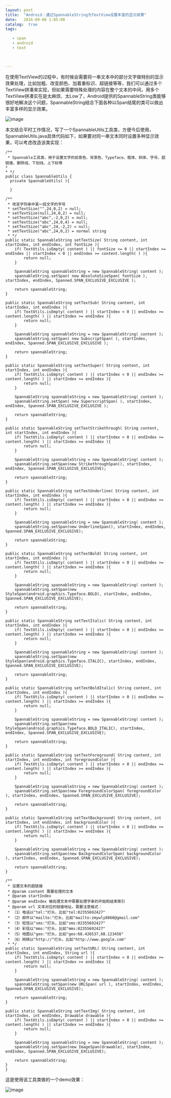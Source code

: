 ```yaml
---
layout: post
title:  "Android：通过SpannableString为TextView设置丰富的显示效果"
date:   2016-09-06 1:05:00
catalog:  true
tags:

   - span
   - android
   - text
   


---
```



在使用TextView的过程中，有时候会需要将一串文本中的部分文字做特别的显示效果处理，比如加粗、改变颜色、加着重标识、超链接等等，我们可以通过多个TextView拼凑来实现，但如果需要特殊处理的内容在整个文本的中间，用多个TextView拼凑实在是太麻烦、太Low了，Android提供的SpannableString类能够很好地解决这个问题，SpannableString结合下面各种以Span结尾的类可以做出丰富多样的显示效果。

![image](http://www.2cto.com/uploadfile/Collfiles/20140914/2014091409252622.png)

本文结合平时工作情况，写了一个SpannableUtils工具类，方便今后使用，SpannableUtils.java具体代码如下，如果要对同一串文本同时设置多种显示效果，可以考虑改造该类实现：

    /**
     * Spannable工具类，用于设置文字的前景色、背景色、Typeface、粗体、斜体、字号、超链接、删除线、下划线、上下标等
    * 
    * */
    public class SpannableUtils {
      private SpannableUtils( ){
         
      }
     
    /**
     * 改变字符串中某一段文字的字号
     * setTextSize("",24,0,2) = null;
     * setTextSize(null,24,0,2) = null;
     * setTextSize("abc",-2,0,2) = null;
     * setTextSize("abc",24,0,4) = null;
     * setTextSize("abc",24,-2,2) = null;
     * setTextSize("abc",24,0,2) = normal string
     * */
    public static SpannableString setTextSize( String content, int startIndex, int endIndex, int fontSize ){
        if( TextUtils.isEmpty( content ) || fontSize <= 0 || startIndex >= endIndex || startIndex < 0 || endIndex >= content.length( ) ){
            return null;
        }
         
        SpannableString spannableString = new SpannableString( content );
        spannableString.setSpan( new AbsoluteSizeSpan( fontSize ), startIndex, endIndex, Spanned.SPAN_EXCLUSIVE_EXCLUSIVE );
         
        return spannableString;
    }
     
    public static SpannableString setTextSub( String content, int startIndex, int endIndex ){
        if( TextUtils.isEmpty( content ) || startIndex < 0 || endIndex >= content.length( ) || startIndex >= endIndex ){
            return null;
        }
         
        SpannableString spannableString = new SpannableString( content );
        spannableString.setSpan( new SubscriptSpan( ), startIndex, endIndex, Spanned.SPAN_EXCLUSIVE_EXCLUSIVE );
         
        return spannableString;
    }
     
    public static SpannableString setTextSuper( String content, int startIndex, int endIndex ){
        if( TextUtils.isEmpty( content ) || startIndex < 0 || endIndex >= content.length( ) || startIndex >= endIndex ){
            return null;
        }
         
        SpannableString spannableString = new SpannableString( content );
        spannableString.setSpan( new SuperscriptSpan( ), startIndex, endIndex, Spanned.SPAN_EXCLUSIVE_EXCLUSIVE );
         
        return spannableString;
    }
     
    public static SpannableString setTextStrikethrough( String content, int startIndex, int endIndex ){
        if( TextUtils.isEmpty( content ) || startIndex < 0 || endIndex >= content.length( ) || startIndex >= endIndex ){
            return null;
        }
         
        SpannableString spannableString = new SpannableString( content );
        spannableString.setSpan(new StrikethroughSpan(), startIndex, endIndex, Spanned.SPAN_EXCLUSIVE_EXCLUSIVE);
         
        return spannableString;
    }
     
    public static SpannableString setTextUnderline( String content, int startIndex, int endIndex ){
        if( TextUtils.isEmpty( content ) || startIndex < 0 || endIndex >= content.length( ) || startIndex >= endIndex ){
            return null;
        }
         
        SpannableString spannableString = new SpannableString( content );
        spannableString.setSpan(new UnderlineSpan(), startIndex, endIndex, Spanned.SPAN_EXCLUSIVE_EXCLUSIVE);
         
        return spannableString;
    }
     
    public static SpannableString setTextBold( String content, int startIndex, int endIndex ){
        if( TextUtils.isEmpty( content ) || startIndex < 0 || endIndex >= content.length( ) || startIndex >= endIndex ){
            return null;
        }
         
        SpannableString spannableString = new SpannableString( content );
        spannableString.setSpan(new StyleSpan(android.graphics.Typeface.BOLD), startIndex, endIndex, Spanned.SPAN_EXCLUSIVE_EXCLUSIVE);
         
        return spannableString;
    }
     
    public static SpannableString setTextItalic( String content, int startIndex, int endIndex ){
        if( TextUtils.isEmpty( content ) || startIndex < 0 || endIndex >= content.length( ) || startIndex >= endIndex ){
            return null;
        }
         
        SpannableString spannableString = new SpannableString( content );
        spannableString.setSpan(new StyleSpan(android.graphics.Typeface.ITALIC), startIndex, endIndex, Spanned.SPAN_EXCLUSIVE_EXCLUSIVE);
         
        return spannableString;
    }
     
    public static SpannableString setTextBoldItalic( String content, int startIndex, int endIndex ){
        if( TextUtils.isEmpty( content ) || startIndex < 0 || endIndex >= content.length( ) || startIndex >= endIndex ){
            return null;
        }
         
        SpannableString spannableString = new SpannableString( content );
        spannableString.setSpan(new StyleSpan(android.graphics.Typeface.BOLD_ITALIC), startIndex, endIndex, Spanned.SPAN_EXCLUSIVE_EXCLUSIVE);
         
        return spannableString;
    }
     
    public static SpannableString setTextForeground( String content, int startIndex, int endIndex, int foregroundColor ){
        if( TextUtils.isEmpty( content ) || startIndex < 0 || endIndex >= content.length( ) || startIndex >= endIndex ){
            return null;
        }
         
        SpannableString spannableString = new SpannableString( content );
        spannableString.setSpan(new ForegroundColorSpan( foregroundColor ), startIndex, endIndex, Spanned.SPAN_EXCLUSIVE_EXCLUSIVE);
         
        return spannableString;
    }
     
    public static SpannableString setTextBackground( String content, int startIndex, int endIndex, int backgroundColor ){
        if( TextUtils.isEmpty( content ) || startIndex < 0 || endIndex >= content.length( ) || startIndex >= endIndex ){
            return null;
        }
         
        SpannableString spannableString = new SpannableString( content );
        spannableString.setSpan(new BackgroundColorSpan( backgroundColor ), startIndex, endIndex, Spanned.SPAN_EXCLUSIVE_EXCLUSIVE);
         
        return spannableString;
    }
     
    /**
     * 设置文本的超链接
     * @param content 需要处理的文本
     * @param startIndex
     * @param endIndex 被处理文本中需要处理字串的开始和结束索引
     * @param url 文本对应的链接地址，需要注意格式：
     * （1）电话以"tel:"打头，比如"tel:02355692427"
     * （2）邮件以"mailto:"打头，比如"mailto:zmywly8866@gmail.com"
     * （3）短信以"sms:"打头，比如"sms:02355692427"
     * （4）彩信以"mms:"打头，比如"mms:02355692427"
     * （5）地图以"geo:"打头，比如"geo:68.426537,68.123456"
     * （6）网络以"http://"打头，比如"http://www.google.com"
     * */
    public static SpannableString setTextURL( String content, int startIndex, int endIndex, String url ){
        if( TextUtils.isEmpty( content ) || startIndex < 0 || endIndex >= content.length( ) || startIndex >= endIndex ){
            return null;
        }
         
        SpannableString spannableString = new SpannableString( content );
        spannableString.setSpan(new URLSpan( url ), startIndex, endIndex, Spanned.SPAN_EXCLUSIVE_EXCLUSIVE);
         
        return spannableString;
    }
     
    public static SpannableString setTextImg( String content, int startIndex, int endIndex, Drawable drawable ){
        if( TextUtils.isEmpty( content ) || startIndex < 0 || endIndex >= content.length( ) || startIndex >= endIndex ){
            return null;
        }
         
        SpannableString spannableString = new SpannableString( content );
        spannableString.setSpan(new ImageSpan(drawable), startIndex, endIndex, Spanned.SPAN_EXCLUSIVE_EXCLUSIVE);
         
        return spannableString;
    }
    }
    
这是使用该工具类做的一个demo效果：

![image](http://www.2cto.com/uploadfile/Collfiles/20140914/2014091409252723.png)